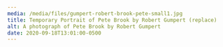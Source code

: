 ```yaml
---
media: /media/files/gumpert-robert-brook-pete-small1.jpg
title: Temporary Portrait of Pete Brook by Robert Gumpert (replace)
alt: A photograph of Pete Brook by Robert Gumpert
date: 2020-09-18T13:01:00-0500
---
```


